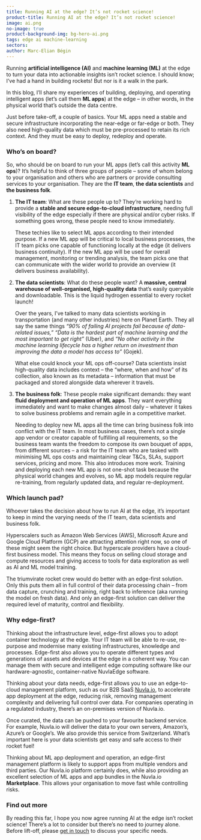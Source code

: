 ```yaml
---
title: Running AI at the edge? It’s not rocket science!
product-title: Running AI at the edge? It’s not rocket science!
image: ai.png
no-image: true
product-background-img: bg-hero-ai.png
tags: edge ai machine-learning
sectors: 
author: Marc-Elian Bégin
---
```


Running **artificial intelligence (AI)** and **machine learning (ML)** at the edge to turn your data into actionable insights isn’t rocket science. I should know; I’ve had a hand in building rockets! But nor is it a walk in the park.

In this blog, I’ll share my experiences of building, deploying, and operating intelligent apps (let’s call them **ML apps**) at the edge – in other words, in the physical world that’s outside the data centre.  

Just before take-off, a couple of basics. Your ML apps need a stable and secure infrastructure incorporating the near-edge or far-edge or both. They also need high-quality data which must be pre-processed to retain its rich context. And they must be easy to deploy, redeploy and operate.

### Who’s on board?

So, who should be on board to run your ML apps (let’s call this activity **ML ops**)? It’s helpful to think of three groups of people – some of whom belong to your organisation and others who are partners or provide consulting services to your organisation. They are the **IT team**, **the data scientists** and **the business folk**.

1. **The IT team**: What are these people up to? They’re working hard to provide a **stable and secure edge-to-cloud infrastructure**, needing full visibility of the edge especially if there are physical and/or cyber risks. If something goes wrong, these people need to know immediately.
	
	These techies like to select ML apps according to their intended purpose. If a new ML app will be critical to local business processes, the IT team picks one capable of functioning locally at the edge (it delivers business continuity). If the new ML app will be used for overall management, monitoring or trending analysis, the team picks one that can communicate with the wider world to provide an overview (it delivers business availability).

2. **The data scientists**: What do these people want? A **massive, central warehouse of well-organised, high-quality data** that’s easily queryable and downloadable. This is the liquid hydrogen essential to every rocket launch!

	Over the years, I’ve talked to many data scientists working in transportation (and many other industries) here on Planet Earth. They all say the same things  _“90% of failing AI projects fail because of data-related issues,”_ _“Data is the hardest part of machine learning and the most important to get right”_ (Uber), and  _“No other activity in the machine learning lifecycle has a higher return on investment than improving the data a model has access to”_ (Gojek).
	
	What else could knock your ML ops off-course? Data scientists insist high-quality data includes context – the “where, when and how” of its collection, also known as its metadata – information that must be packaged and stored alongside data wherever it travels.

3. **The business folk**: These people make significant demands: they want **fluid deployment and operation of ML apps**. They want everything immediately and want to make changes almost daily – whatever it takes to solve business problems and remain agile in a competitive market.
	
	Needing to deploy new ML apps all the time can bring business folk into conflict with the  IT team. In most business cases, there’s not a single app vendor or creator capable of fulfilling all requirements, so the business team wants the freedom to compose its own bouquet of apps, from different sources – a risk for the IT team who are tasked with minimising ML ops costs and maintaining clear T&Cs, SLAs, support services, pricing and more. This also introduces more work. Training and deploying each new ML app is not one-shot task because the physical world changes and evolves, so ML app models require regular re-training, from regularly updated data, and regular re-deployment.

### Which launch pad?

Whoever takes the decision about how to run AI at the edge, it’s important to keep in mind the varying needs of the IT team, data scientists and business folk. 

Hyperscalers such as Amazon Web Services (AWS), Microsoft Azure and Google Cloud Platform (GCP) are attracting attention right now, so one of these might seem the right choice. But hyperscale providers have a cloud-first business model. This means they focus on selling cloud storage and compute resources and giving access to tools for data exploration as well as AI and ML model training.

The triumvirate rocket crew would do better with an edge-first solution. Only this puts them all in full control of their data processing chain – from data capture, crunching and training, right back to inference (aka running the model on fresh data). And only an edge-first solution can deliver the required level of maturity, control and flexibility. 

### Why edge-first?

Thinking about the infrastructure level, edge-first allows you to adopt container technology at the edge. Your IT team will be able to re-use, re-purpose and modernise many existing infrastructures, knowledge and processes. Edge-first also allows you to operate different types and generations of assets and devices at the edge in a coherent way. You can manage them with secure and intelligent edge computing software like our hardware-agnostic, container-native NuvlaEdge software.

Thinking about your data needs, edge-first allows you to use an edge-to-cloud management platform, such as our B2B SaaS [Nuvla.io,](/platform) to accelerate app deployment at the edge, reducing risk, removing management complexity and delivering full control over data. For companies operating in a regulated industry, there’s an on-premises version of Nuvla.io. 

Once curated, the data can be pushed to your favourite backend service. For example, Nuvla.io will deliver the data to your own servers, Amazon’s, Azure’s or Google’s. We also provide this service from Switzerland. What’s important here is your data scientists get easy and safe access to their rocket fuel!

Thinking about ML app deployment and operation, an edge-first management platform is likely to support apps from multiple vendors and third parties. Our Nuvla.io platform certainly does, while also providing an excellent selection of ML apps and app bundles in the Nuvla.io **Marketplace**. This allows your organisation to move fast while controlling risks.

### Find out more

By reading this far, I hope you now agree running AI at the edge isn’t rocket science! There’s a lot to consider but there’s no need to journey alone. Before lift-off, please [get in touch](/contact) to discuss your specific needs. 



